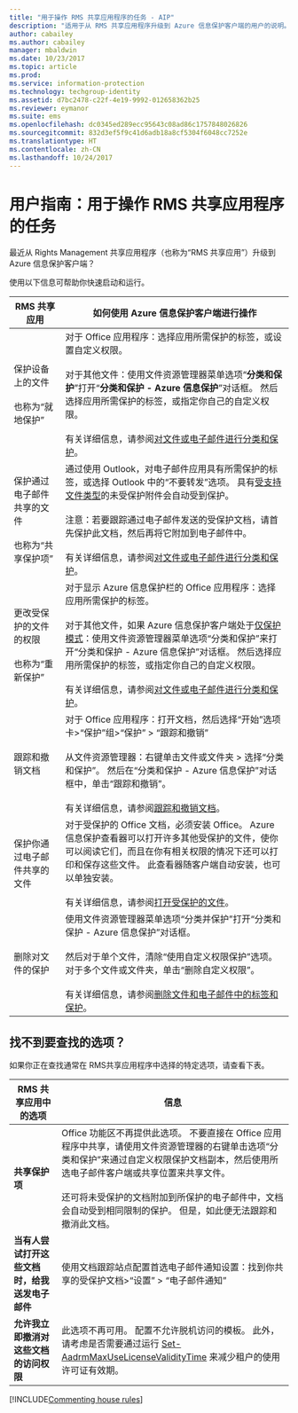 ```yaml
---
title: "用于操作 RMS 共享应用程序的任务 - AIP"
description: "适用于从 RMS 共享应用程序升级到 Azure 信息保护客户端的用户的说明。"
author: cabailey
ms.author: cabailey
manager: mbaldwin
ms.date: 10/23/2017
ms.topic: article
ms.prod: 
ms.service: information-protection
ms.technology: techgroup-identity
ms.assetid: d7bc2478-c22f-4e19-9992-012658362b25
ms.reviewer: eymanor
ms.suite: ems
ms.openlocfilehash: dc0345ed289ecc95643c08ad86c1757848026826
ms.sourcegitcommit: 832d3ef5f9c41d6adb18a8cf5304f6048cc7252e
ms.translationtype: HT
ms.contentlocale: zh-CN
ms.lasthandoff: 10/24/2017
---
```

# <a name="user-guide-tasks-that-you-used-to-do-with-the-rms-sharing-application"></a>用户指南：用于操作 RMS 共享应用程序的任务

最近从 Rights Management 共享应用程序（也称为“RMS 共享应用”）升级到 Azure 信息保护客户端？ 

使用以下信息可帮助你快速启动和运行。

|RMS 共享应用|如何使用 Azure 信息保护客户端进行操作
|-----------|--------------------|
|保护设备上的文件 <br /><br />也称为“就地保护”|对于 Office 应用程序：选择应用所需保护的标签，或设置自定义权限。<br /><br />对于其他文件：使用文件资源管理器菜单选项“**分类和保护**”打开“**分类和保护 - Azure 信息保护**”对话框。 然后选择应用所需保护的标签，或指定你自己的自定义权限。 <br /><br />有关详细信息，请参阅[对文件或电子邮件进行分类和保护](client-classify-protect.md)。
|保护通过电子邮件共享的文件 <br /><br />也称为“共享保护项”|通过使用 Outlook，对电子邮件应用具有所需保护的标签，或选择 Outlook 中的“不要转发”选项。 具有[受支持文件类型](https://support.office.com/article/bb643d33-4a3f-4ac7-9770-fd50d95f58dc#FileTypesforIRM)的未受保护附件会自动受到保护。<br /><br />注意：若要跟踪通过电子邮件发送的受保护文档，请首先保护此文档，然后再将它附加到电子邮件中。<br /><br />有关详细信息，请参阅[对文件或电子邮件进行分类和保护](client-classify-protect.md)。
|更改受保护的文件的权限 <br /><br />也称为“重新保护”|对于显示 Azure 信息保护栏的 Office 应用程序：选择应用所需保护的标签。<br /><br />对于其他文件，如果 Azure 信息保护客户端处于[仅保护模式](client-protection-only-mode.md)：使用文件资源管理器菜单选项“分类和保护”来打开“分类和保护 - Azure 信息保护”对话框。 然后选择应用所需保护的标签，或指定你自己的自定义权限。<br /><br />有关详细信息，请参阅[对文件或电子邮件进行分类和保护](client-classify-protect.md)。
|跟踪和撤销文档|对于 Office 应用程序：打开文档，然后选择“开始”选项卡>“保护”组>“保护” > “跟踪和撤销”<br /><br />从文件资源管理器：右键单击文件或文件夹 > 选择“分类和保护”。 然后在“分类和保护 - Azure 信息保护”对话框中，单击“跟踪和撤销”。 <br /><br />有关详细信息，请参阅[跟踪和撤销文档](client-track-revoke.md)。
|保护你通过电子邮件共享的文件|对于受保护的 Office 文档，必须安装 Office。 Azure 信息保护查看器可以打开许多其他受保护的文件，使你可以阅读它们，而且在你有相关权限的情况下还可以打印和保存这些文件。 此查看器随客户端自动安装，也可以单独安装。<br /><br />有关详细信息，请参阅[打开受保护的文件](client-view-use-files.md)。
|删除对文件的保护|使用文件资源管理器菜单选项“分类并保护”打开“分类和保护 - Azure 信息保护”对话框。 <br /><br />然后对于单个文件，清除“使用自定义权限保护”选项。 对于多个文件或文件夹，单击“删除自定义权限”。<br /><br />有关详细信息，请参阅[删除文件和电子邮件中的标签和保护](client-remove-label-protection.md)。|

## <a name="cant-find-the-option-youre-looking-for"></a>找不到要查找的选项？

如果你正在查找通常在 RMS共享应用程序中选择的特定选项，请查看下表。

|RMS 共享应用中的选项|信息
|-----------|--------------------|
|**共享保护项**|Office 功能区不再提供此选项。 不要直接在 Office 应用程序中共享，请使用文件资源管理器的右键单击选项“分类和保护”来通过自定义权限保护文档副本，然后使用所选电子邮件客户端或共享位置来共享文件。 <br /><br /> 还可将未受保护的文档附加到所保护的电子邮件中，文档会自动受到相同限制的保护。 但是，如此便无法跟踪和撤消此文档。
|**当有人尝试打开这些文档时，给我送发电子邮件**|使用文档跟踪站点配置首选电子邮件通知设置：找到你共享的受保护文档>“设置” > “电子邮件通知”
|**允许我立即撤消对这些文档的访问权限**|此选项不再可用。 配置不允许脱机访问的模板。 此外，请考虑是否需要通过运行 [Set-AadrmMaxUseLicenseValidityTime](/powershell/aadrm/vlatest/set-aadrmmaxuselicensevaliditytime) 来减少租户的使用许可证有效期。







[!INCLUDE[Commenting house rules](../includes/houserules.md)]  
